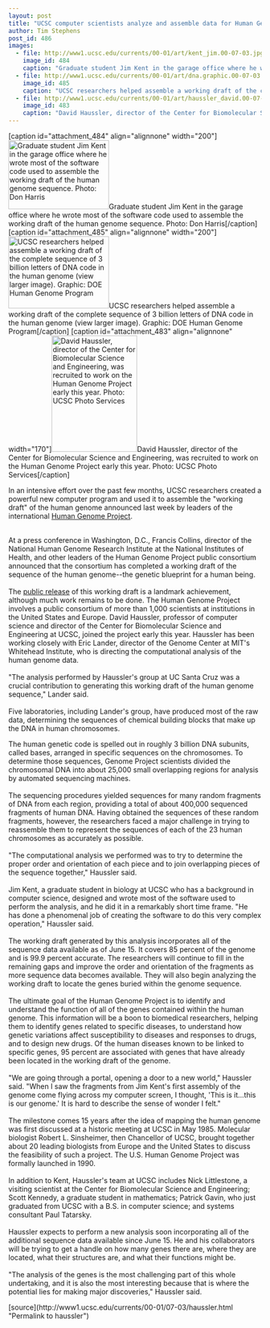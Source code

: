 ```yaml
---
layout: post
title: "UCSC computer scientists analyze and assemble data for Human Genome Project"
author: Tim Stephens
post_id: 486
images:
  - file: http://www1.ucsc.edu/currents/00-01/art/kent_jim.00-07-03.jpg
    image_id: 484
    caption: "Graduate student Jim Kent in the garage office where he wrote most of the software code used to assemble the working draft of the human genome sequence. Photo: Don Harris"
  - file: http://www1.ucsc.edu/currents/00-01/art/dna.graphic.00-07-03.jpg
    image_id: 485
    caption: "UCSC researchers helped assemble a working draft of the complete sequence of 3 billion letters of DNA code in the human genome (view larger image). Graphic: DOE Human Genome Program"
  - file: http://www1.ucsc.edu/currents/00-01/art/haussler_david.00-07-03.jpg
    image_id: 483
    caption: "David Haussler, director of the Center for Biomolecular Science and Engineering, was recruited to work on the Human Genome Project early this year. Photo: UCSC Photo Services"
---
```


[caption id="attachment_484" align="alignnone" width="200"]<a href="http://localhost/mysite/wp-content/uploads/2000/07/kent_jim.00-07-03.jpg"><img class="size-full wp-image-484" src="http://localhost/mysite/wp-content/uploads/2000/07/kent_jim.00-07-03.jpg" alt="Graduate student Jim Kent in the garage office where he wrote most of the software code used to assemble the working draft of the human genome sequence. Photo: Don Harris" width="200" height="137" /></a>Graduate student Jim Kent in the garage office where he wrote most of the software code used to assemble the working draft of the human genome sequence. Photo: Don Harris[/caption]
[caption id="attachment_485" align="alignnone" width="200"]<a href="http://localhost/mysite/wp-content/uploads/2000/07/dna.graphic.00-07-03.jpg"><img class="size-full wp-image-485" src="http://localhost/mysite/wp-content/uploads/2000/07/dna.graphic.00-07-03.jpg" alt="UCSC researchers helped assemble a working draft of the complete sequence of 3 billion letters of DNA code in the human genome (view larger image). Graphic: DOE Human Genome Program" width="200" height="143" /></a>UCSC researchers helped assemble a working draft of the complete sequence of 3 billion letters of DNA code in the human genome (view larger image). Graphic: DOE Human Genome Program[/caption]
[caption id="attachment_483" align="alignnone" width="170"]<a href="http://localhost/mysite/wp-content/uploads/2000/07/haussler_david.00-07-03.jpg"><img class="size-full wp-image-483" src="http://localhost/mysite/wp-content/uploads/2000/07/haussler_david.00-07-03.jpg" alt="David Haussler, director of the Center for Biomolecular Science and Engineering, was recruited to work on the Human Genome Project early this year. Photo: UCSC Photo Services" width="170" height="231" /></a>David Haussler, director of the Center for Biomolecular Science and Engineering, was recruited to work on the Human Genome Project early this year. Photo: UCSC Photo Services[/caption]
<p>
  In an intensive effort over the past few months, UCSC researchers created a powerful new computer program and used it to assemble the "working draft" of the human genome announced last week by leaders of the international <a href="http://www.ornl.gov/TechResources/Human_Genome/">Human Genome Project</a>.
</p><br>
At a press conference in Washington, D.C., Francis Collins, director of the National Human Genome Research Institute at the National Institutes of Health, and other leaders of the Human Genome Project public consortium announced that the consortium has completed a working draft of the sequence of the human genome--the genetic blueprint for a human being.<br>
<br>
The <a href="dna.html">public release</a> of this working draft is a landmark achievement, although much work remains to be done. The Human Genome Project involves a public consortium of more than 1,000 scientists at institutions in the United States and Europe. David Haussler, professor of computer science and director of the Center for Biomolecular Science and Engineering at UCSC, joined the project early this year. Haussler has been working closely with Eric Lander, director of the Genome Center at MIT's Whitehead Institute, who is directing the computational analysis of the human genome data.<br>
<br>
"The analysis performed by Haussler's group at UC Santa Cruz was a crucial contribution to generating this working draft of the human genome sequence," Lander said.<br>
<br>
Five laboratories, including Lander's group, have produced most of the raw data, determining the sequences of chemical building blocks that make up the DNA in human chromosomes.
<p>
  The human genetic code is spelled out in roughly 3 billion DNA subunits, called bases, arranged in specific sequences on the chromosomes. To determine those sequences, Genome Project scientists divided the chromosomal DNA into about 25,000 small overlapping regions for analysis by automated sequencing machines.<br>
  <br>
  The sequencing procedures yielded sequences for many random fragments of DNA from each region, providing a total of about 400,000 sequenced fragments of human DNA. Having obtained the sequences of these random fragments, however, the researchers faced a major challenge in trying to reassemble them to represent the sequences of each of the 23 human chromosomes as accurately as possible.<br>
  <br>
  "The computational analysis we performed was to try to determine the proper order and orientation of each piece and to join overlapping pieces of the sequence together," Haussler said.<br>
  <br>
  Jim Kent, a graduate student in biology at UCSC who has a background in computer science, designed and wrote most of the software used to perform the analysis, and he did it in a remarkably short time frame. "He has done a phenomenal job of creating the software to do this very complex operation," Haussler said.<br>
  <br>
  The working draft generated by this analysis incorporates all of the sequence data available as of June 15. It covers 85 percent of the genome and is 99.9 percent accurate. The researchers will continue to fill in the remaining gaps and improve the order and orientation of the fragments as more sequence data becomes available. They will also begin analyzing the working draft to locate the genes buried within the genome sequence.<br>
  <br>
  The ultimate goal of the Human Genome Project is to identify and understand the function of all of the genes contained within the human genome. This information will be a boon to biomedical researchers, helping them to identify genes related to specific diseases, to understand how genetic variations affect susceptibility to diseases and responses to drugs, and to design new drugs. Of the human diseases known to be linked to specific genes, 95 percent are associated with genes that have already been located in the working draft of the genome.<br>
  <br>
  "We are going through a portal, opening a door to a new world," Haussler said. "When I saw the fragments from Jim Kent's first assembly of the genome come flying across my computer screen, I thought, 'This is it...this is our genome.' It is hard to describe the sense of wonder I felt."<br>
  <br>
  The milestone comes 15 years after the idea of mapping the human genome was first discussed at a historic meeting at UCSC in May 1985. Molecular biologist Robert L. Sinsheimer, then Chancellor of UCSC, brought together about 20 leading biologists from Europe and the United States to discuss the feasibility of such a project. The U.S. Human Genome Project was formally launched in 1990.<br>
  <br>
  In addition to Kent, Haussler's team at UCSC includes Nick Littlestone, a visiting scientist at the Center for Biomolecular Science and Engineering; Scott Kennedy, a graduate student in mathematics; Patrick Gavin, who just graduated from UCSC with a B.S. in computer science; and systems consultant Paul Tatarsky.<br>
  <br>
  Haussler expects to perform a new analysis soon incorporating all of the additional sequence data available since June 15. He and his collaborators will be trying to get a handle on how many genes there are, where they are located, what their structures are, and what their functions might be.<br>
  <br>
  "The analysis of the genes is the most challenging part of this whole undertaking, and it is also the most interesting because that is where the potential lies for making major discoveries," Haussler said.
</p>
<p>

</p>
[source](http://www1.ucsc.edu/currents/00-01/07-03/haussler.html "Permalink to haussler")
